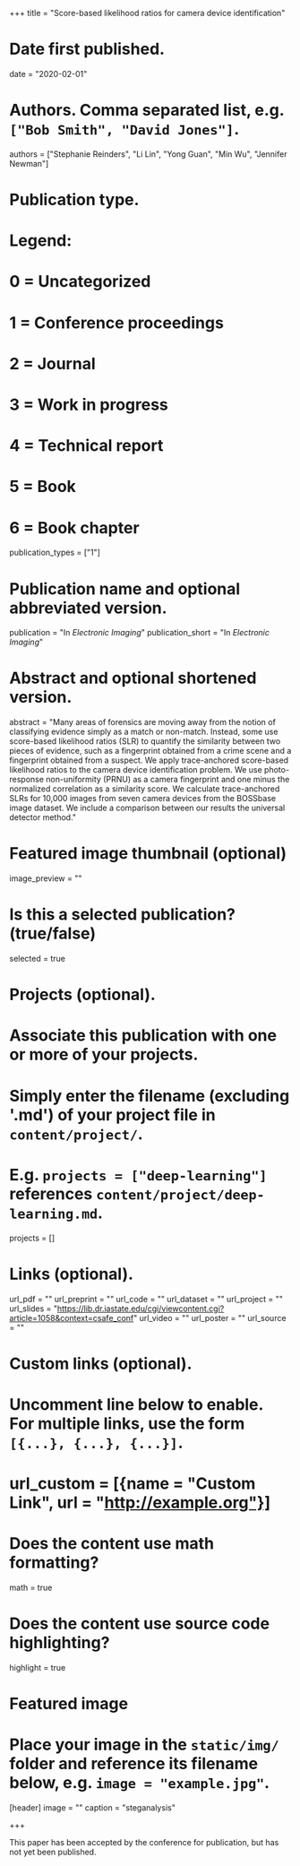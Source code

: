 +++
title = "Score-based likelihood ratios for camera device identification"

# Date first published.
date = "2020-02-01"

# Authors. Comma separated list, e.g. `["Bob Smith", "David Jones"]`.
authors = ["Stephanie Reinders", "Li Lin", "Yong Guan", "Min Wu", "Jennifer Newman"]

# Publication type.
# Legend:
# 0 = Uncategorized
# 1 = Conference proceedings
# 2 = Journal
# 3 = Work in progress
# 4 = Technical report
# 5 = Book
# 6 = Book chapter
publication_types = ["1"]

# Publication name and optional abbreviated version.
publication = "In *Electronic Imaging*"
publication_short = "In *Electronic Imaging*"

# Abstract and optional shortened version.
abstract = "Many areas of forensics are moving away from the notion of classifying evidence simply as a match or non-match. Instead, some use score-based likelihood ratios (SLR) to quantify the similarity between two pieces of evidence, such as a fingerprint obtained from a crime scene and a fingerprint obtained from a suspect. We apply trace-anchored score-based likelihood ratios to the camera device identification problem. We use photo-response non-uniformity (PRNU) as a camera fingerprint and one minus the normalized correlation as a similarity score. We calculate trace-anchored SLRs for 10,000 images from seven camera devices from the BOSSbase image dataset. We include a comparison between our results the universal detector method."

# Featured image thumbnail (optional)
image_preview = ""

# Is this a selected publication? (true/false)
selected = true

# Projects (optional).
#   Associate this publication with one or more of your projects.
#   Simply enter the filename (excluding '.md') of your project file in `content/project/`.
#   E.g. `projects = ["deep-learning"]` references `content/project/deep-learning.md`.
projects = []

# Links (optional).
url_pdf = ""
url_preprint = ""
url_code = ""
url_dataset = ""
url_project = ""
url_slides = "https://lib.dr.iastate.edu/cgi/viewcontent.cgi?article=1058&context=csafe_conf"
url_video = ""
url_poster = ""
url_source = ""

# Custom links (optional).
#   Uncomment line below to enable. For multiple links, use the form `[{...}, {...}, {...}]`.
# url_custom = [{name = "Custom Link", url = "http://example.org"}]

# Does the content use math formatting?
math = true

# Does the content use source code highlighting?
highlight = true

# Featured image
# Place your image in the `static/img/` folder and reference its filename below, e.g. `image = "example.jpg"`.
[header]
image = ""
caption = "steganalysis"

+++

This paper has been accepted by the conference for publication, but has not yet been published.
